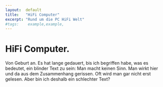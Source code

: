 ```yaml
---
layout:  default
title:   "HiFi Computer"
excerpt: "Rund um die PC HiFi Welt"
#tags:    example,example,
---
```


# HiFi Computer.
Von Geburt an. Es hat lange gedauert, bis ich begriffen habe, was es bedeutet, ein blinder Text zu sein: Man macht keinen Sinn. Man wirkt hier und da aus dem Zusammenhang gerissen. Oft wird man gar nicht erst gelesen. Aber bin ich deshalb ein schlechter Text?